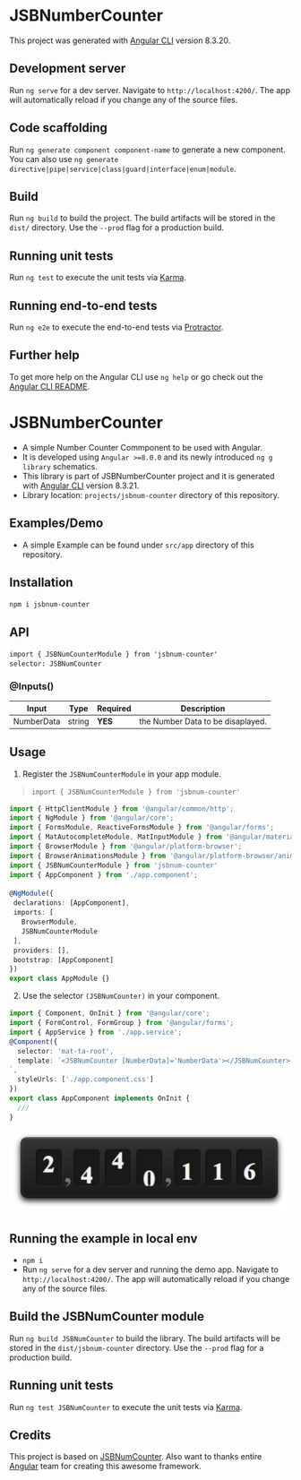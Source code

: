# JSBNumberCounter

This project was generated with [Angular CLI](https://github.com/angular/angular-cli) version 8.3.20.

## Development server

Run `ng serve` for a dev server. Navigate to `http://localhost:4200/`. The app will automatically reload if you change any of the source files.

## Code scaffolding

Run `ng generate component component-name` to generate a new component. You can also use `ng generate directive|pipe|service|class|guard|interface|enum|module`.

## Build

Run `ng build` to build the project. The build artifacts will be stored in the `dist/` directory. Use the `--prod` flag for a production build.

## Running unit tests

Run `ng test` to execute the unit tests via [Karma](https://karma-runner.github.io).

## Running end-to-end tests

Run `ng e2e` to execute the end-to-end tests via [Protractor](http://www.protractortest.org/).

## Further help

To get more help on the Angular CLI use `ng help` or go check out the [Angular CLI README](https://github.com/angular/angular-cli/blob/master/README.md).


# JSBNumberCounter

* A simple Number Counter Commponent to be used with Angular.
* It is developed using `Angular >=8.0.0` and its newly introduced `ng g library` schematics.
* This library is part of JSBNumberCounter project and it is generated with [Angular CLI](https://github.com/angular/angular-cli) version 8.3.21.
* Library location: `projects/jsbnum-counter` directory of this repository.

## Examples/Demo

* A simple Example can be found under `src/app` directory of this repository.

## Installation

`npm i jsbnum-counter`

## API

`import { JSBNumCounterModule } from 'jsbnum-counter'`<br>
`selector: JSBNumCounter`

### @Inputs()

| Input            | Type    | Required                   | Description                                                                                               |
| ---------------- | ------- | -------------------------- | --------------------------------------------------------------------------------------------------------- |
| NumberData       | string  | **YES**                    | the Number Data to be disaplayed.                                                                         |


## Usage

1) Register the `JSBNumCounterModule` in your app module.
 > `import { JSBNumCounterModule } from 'jsbnum-counter'`

 ```typescript
 import { HttpClientModule } from '@angular/common/http';
import { NgModule } from '@angular/core';
import { FormsModule, ReactiveFormsModule } from '@angular/forms';
import { MatAutocompleteModule, MatInputModule } from '@angular/material';
import { BrowserModule } from '@angular/platform-browser';
import { BrowserAnimationsModule } from '@angular/platform-browser/animations';
import { JSBNumCounterModule } from 'jsbnum-counter'
import { AppComponent } from './app.component';

@NgModule({
  declarations: [AppComponent],
  imports: [
    BrowserModule,
    JSBNumCounterModule
  ],
  providers: [],
  bootstrap: [AppComponent]
})
export class AppModule {}
 ```

 2) Use the selector `(JSBNumCounter)` in your component.

```typescript
import { Component, OnInit } from '@angular/core';
import { FormControl, FormGroup } from '@angular/forms';
import { AppService } from './app.service';
@Component({
  selector: 'mat-ta-root',
  template: `<JSBNumCounter [NumberData]='NumberData'></JSBNumCounter>
`,
  styleUrls: ['./app.component.css']
})
export class AppComponent implements OnInit {
  ///
}
```
![Screenshot](https://github.com/JSBDev/JSB-NumberCounter/blob/master/src/assets/Sample.PNG?raw=true)

## Running the example in local env

* `npm i`
* Run `ng serve` for a dev server and running the demo app. Navigate to `http://localhost:4200/`. The app will automatically reload if you change any of the source files.

## Build the JSBNumCounter module

Run `ng build JSBNumCounter` to build the library. The build artifacts will be stored in the `dist/jsbnum-counter` directory. Use the `--prod` flag for a production build.

## Running unit tests

Run `ng test JSBNumCounter` to execute the unit tests via [Karma](https://karma-runner.github.io).

## Credits

This project is based on [JSBNumCounter](https://github.com/JSBDev/JSB-NumberCounter). Also want to thanks entire [Angular](https://angular.io) team for creating this awesome framework.
